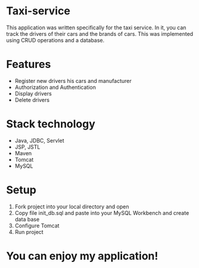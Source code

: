 # Taxi-service
This application was written specifically for the taxi service. In it, you can track the drivers of their cars and the brands of cars. This was implemented using CRUD operations and a database.

# Features
* Register new drivers his cars and manufacturer
* Authorization and Authentication
* Display drivers
* Delete drivers

# Stack technology
* Java, JDBC, Servlet
* JSP, JSTL
* Maven
* Tomcat
* MySQL

# Setup
1. Fork project into your local directory and open
2. Copy file init_db.sql and paste into your MySQL Workbench and create data base
3. Configure Tomcat
4. Run project

# You can enjoy my application!